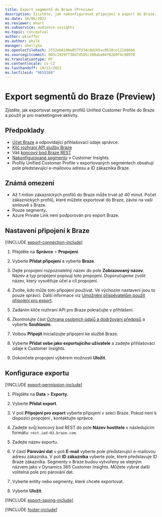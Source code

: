 ```yaml
---
title: Export segmentů do Braze (Preview)
description: Zjistěte, jak nakonfigurovat připojení a export do Braze.
ms.date: 10/06/2022
ms.reviewer: mhart
ms.subservice: audience-insights
ms.topic: conceptual
author: pkieffer
ms.author: philk
manager: shellyha
ms.openlocfilehash: 2f52eb8196e057f934c8d2b5ac0518ce121606b6
ms.sourcegitcommit: 003c1929f730d7d505c108aba84f6269f4c98978
ms.translationtype: HT
ms.contentlocale: cs-CZ
ms.lasthandoff: 10/12/2022
ms.locfileid: "9655268"
---
```

# <a name="export-segments-to-braze-preview"></a>Export segmentů do Braze (Preview)

Zjistěte, jak exportovat segmenty profilů Unified Customer Profile do Braze a použít je pro marketingové aktivity.

## <a name="prerequisites"></a>Předpoklady

- [Účet Braze](https://www.braze.com/) a odpovídající přihlašovací údaje správce.
- [Klíč rozhraní API služby Braze](https://www.braze.com/docs/api/basics/)
- Váš [koncový bod Braze REST](https://www.braze.com/docs/api/basics/#api-definitions) 
- [Nakonfigurované segmenty](segments.md) v Customer Insights.
- Profily Unified Customer Profile v exportovaných segmentech obsahují pole představující e-mailovou adresu a ID zákazníka Braze.

## <a name="known-limitations"></a>Známá omezení

- Až 1 milion zákaznických profilů do Braze může trvat až 40 minut. Počet zákaznických profilů, které můžete exportovat do Braze, závisí na vaší smlouvě s Braze.
- Pouze segmenty.
- Azure Private Link není podporován pro export Braze.

## <a name="set-up-connection-to-braze"></a>Nastavení připojení k Braze

[!INCLUDE [export-connection-include](includes/export-connection-admn.md)]

1. Přejděte na **Správce** > **Propojení**.

1. Vyberte **Přidat připojení** a vyberte **Braze**.

1. Dejte propojení rozpoznatelný název do pole **Zobrazovaný název**. Název a typ propojení popisují toto propojení. Doporučujeme zvolit název, který vysvětluje účel a cíl propojení.

1. Zvolte, kdo může toto připojení používat. Ve výchozím nastavení jsou to pouze správci. Další informace viz [Umožnění přispěvatelům použít připojení pro export](connections.md#allow-contributors-to-use-a-connection-for-exports).

1. Zadáním klíče rozhraní API pro Braze pokračujte v přihlášení.

1. Zkontrolujte část [Ochrana osobních údajů a dodržování předpisů](connections.md#data-privacy-and-compliance) a vyberte **Souhlasím**.

1. Volbou **Připojit** inicializujte připojení ke službě Braze.

1. Vyberte **Přidat sebe jako exportujícího uživatele** a zadejte přihlašovací údaje k Customer Insights.

1. Dokončete propojení výběrem možnosti **Uložit**.

## <a name="configure-an-export"></a>Konfigurace exportu

[!INCLUDE [export-permission-include](includes/export-permission.md)]

1. Přejděte na **Data** > **Exporty**.

1. Vyberte **Přidat export**.

1. V poli **Připojení pro export** vyberte připojení v sekci Braze. Pokud není k dispozici propojení , kontaktujte správce.

1. Zadejte svůj koncový bod REST do pole **Název hostitele** v následujícím formátu: `rest.iad-03.braze.com`.

1. Zadejte název exportu.

1. V části **Párování dat** v poli **E-mail** vyberte pole představující e-mailovou adresu zákazníka. V poli **ID zákazníka** vyberte pole, které představuje ID Braze zákazníka. Segmenty v Braze budou vytvořeny se stejným názvem jako v Dynamics 365 Customer Insights. Můžete vybrat další volitelná pole pro párování dat.

1. Vyberte entity nebo segmenty, které chcete exportovat.

1. Vyberte **Uložit**.

[!INCLUDE [export-saving-include](includes/export-saving.md)]

[!INCLUDE [footer-include](includes/footer-banner.md)]
